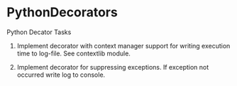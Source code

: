 # PythonDecorators
Python Decator Tasks

1. Implement decorator with context manager support for writing execution time to log-file. See contextlib module.


2. Implement decorator for suppressing exceptions. If exception not occurred write log to console.
